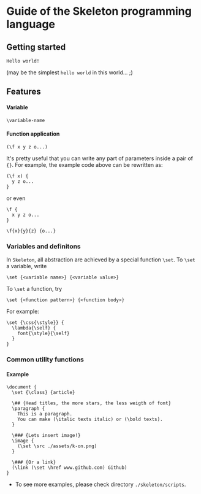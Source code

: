 # Guide of the Skeleton programming language


## Getting started
```
Hello world!
```
(may be the simplest `hello world` in this world... ;)


## Features
#### Variable
```
\variable-name
```
#### Function application
```
(\f x y z o...)
```
It's pretty useful that you can write any part of parameters inside a pair of `{}`.
For example, the example code above can be rewritten as:
```
(\f x) {
  y z o...
}
```
or even
```
\f {
  x y z o...
}
```
```
\f{x}{y}{z} {o...}
```

### Variables and definitons
In `Skeleton`, all abstraction are achieved by a special function `\set`.
To `\set` a variable, write
```
\set {<variable name>} {<variable value>}
```

To `\set` a function, try
```
\set {<function pattern>} {<function body>}
```

For example:
```
\set {\css{\style}} {
  \lambda{\self} {
    font{\style}{\self}
  }
}
```

### Common utility functions




#### Example
```
\document {
  \set {\class} {article}

  \## {Head titles, the more stars, the less weigth of font}
  \paragraph {
    This is a paragraph.
    You can make (\italic texts italic) or (\bold texts).
  }

  \### {Lets insert image!}
  \image {
    (\set \src ./assets/k-on.png)
  }

  \### {Or a link}
  (\link (\set \href www.github.com) Github)
}
```

- To see more examples, please check directory `./skeleton/scripts`.